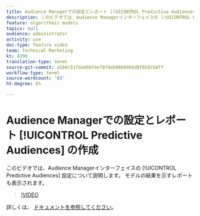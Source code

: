 ```yaml
---
title: Audience Managerでの設定とレポート [!UICONTROL Predictive Audiences] の作成
description: このビデオでは、Audience Managerインターフェイスの [!UICONTROL Predictive Audiences] 設定について説明します。 モデルの結果を示すレポートも表示されます。
feature: algorithmic models
topics: null
audience: administrator
activity: use
doc-type: feature video
team: Technical Marketing
kt: 4390
translation-type: tm+mt
source-git-commit: a108c51fdad66f4e7974eb96609b6d8f058cb6ff
workflow-type: tm+mt
source-wordcount: '83'
ht-degree: 0%

---
```



# Audience Managerでの設定とレポート [!UICONTROL Predictive Audiences] の作成

このビデオでは、Audience Managerインターフェイスの [!UICONTROL Predictive Audiences] 設定について説明します。 モデルの結果を示すレポートも表示されます。

>[!VIDEO](https://video.tv.adobe.com/v/33630/?quality=12)

詳しくは、 [ドキュメントを参照してください](https://docs.adobe.com/content/help/en/audience-manager/user-guide/features/algorithmic-models/predictive-audiences/predictive-audiences.html)。

